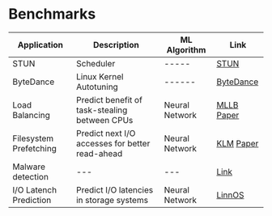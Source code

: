 # Benchmarks

| Application            | Description                                     | ML Algorithm   | Link                                                                                                                             |
| ---------------------- | ----------------------------------------------- | -------------- | -------------------------------------------------------------------------------------------------------------------------------- |
| STUN                   | Scheduler                                       | -----          | [STUN](https://www.mdpi.com/2076-3417/12/14/7072)                                                                                |
| ByteDance              | Linux Kernel Autotuning                         | ------         | [ByteDance](https://lpc.events/event/17/contributions/1520/attachments/1152/2582/Linux%20Kernel%20Autotuning.pdf)                |
| Load Balancing         | Predict benefit of task-stealing between CPUs   | Neural Network | [MLLB](https://github.com/Keitokuch/MLLB/tree/master) [Paper](https://ssbaner2.cs.illinois.edu/publications/apsys2020/Paper.pdf) |
| Filesystem Prefetching | Predict next I/O accesses for better read-ahead | Neural Network | [KLM](https://github.com/sbu-fsl/kernel-ml) [Paper](https://www.fsl.cs.stonybrook.edu/~umit/files/kml.pdf)                       |
| Malware detection      | ---                                             | ---            | [Link](https://github.com/topics/malware-classification)                                                                         |
| I/O Latench Prediction | Predict I/O latencies in storage systems        | Neural Network | [LinnOS](https://github.com/utcs-scea/LAKE/tree/main/src/linnos)                                                                 |

